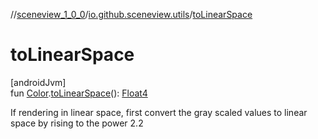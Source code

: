 //[sceneview_1_0_0](../../index.md)/[io.github.sceneview.utils](index.md)/[toLinearSpace](to-linear-space.md)

# toLinearSpace

[androidJvm]\
fun [Color](index.md#289679020%2FClasslikes%2F-602047187).[toLinearSpace](to-linear-space.md)(): [Float4](../../../sceneview/sceneview/dev.romainguy.kotlin.math/-float4/index.md)

If rendering in linear space, first convert the gray scaled values to linear space by rising to the power 2.2
